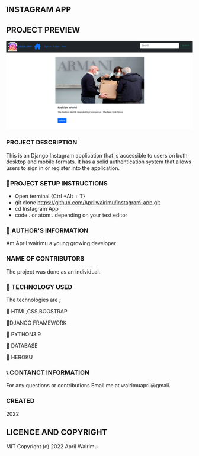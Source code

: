 ## INSTAGRAM APP

## PROJECT PREVIEW

![INSTAGRAM APP](./static/images/gram.png)


### PROJECT DESCRIPTION
This is an Django Instagram application that is accessible to users on both desktop and mobile formats.
It has a solid authentication system that allows users to sign in or register into the application.


### :pushpin:PROJECT SETUP INSTRUCTIONS

- Open terminal {Ctrl +Alt + T}
- git clone https://github.com/Aprilwairimu/instagram-app.git
- cd Instagram App
- code . or atom . depending on your text editor

### :information_desk_person: AUTHOR'S INFORMATION

Am April wairimu a young growing developer

### NAME OF CONTRIBUTORS

The project was done as an individual.


### :pushpin: TECHNOLOGY USED

The technologies are ;

:small_blue_diamond: HTML,CSS,BOOSTRAP

:small_blue_diamond:DJANGO FRAMEWORK

:small_blue_diamond: PYTHON3.9

:small_blue_diamond: DATABASE

:small_blue_diamond: HEROKU

### :telephone_receiver: CONTANCT INFORMATION

For any questions or contributions Email me at wairimuapril@gmail.

### CREATED

2022

## LICENCE AND COPYRIGHT

MIT Copyright (c) 2022 April Wairimu
